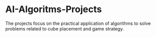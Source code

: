 # AI-Algoritms-Projects
 The projects focus on the practical application of algorithms to solve problems related to cube placement and game strategy.
